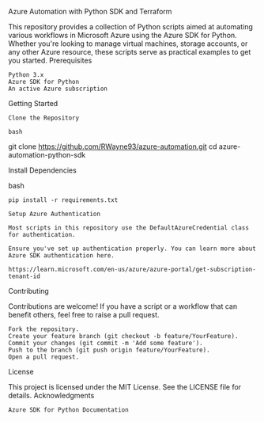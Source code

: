 Azure Automation with Python SDK and Terraform

This repository provides a collection of Python scripts aimed at automating various workflows in Microsoft Azure using the Azure SDK for Python. Whether you're looking to manage virtual machines, storage accounts, or any other Azure resource, these scripts serve as practical examples to get you started.
Prerequisites

    Python 3.x
    Azure SDK for Python
    An active Azure subscription

Getting Started

    Clone the Repository

    bash

git clone https://github.com/RWayne93/azure-automation.git
cd azure-automation-python-sdk

Install Dependencies

bash

    pip install -r requirements.txt

    Setup Azure Authentication

    Most scripts in this repository use the DefaultAzureCredential class for authentication. 
    
    Ensure you've set up authentication properly. You can learn more about Azure SDK authentication here. 
    
    https://learn.microsoft.com/en-us/azure/azure-portal/get-subscription-tenant-id

Contributing

Contributions are welcome! If you have a script or a workflow that can benefit others, feel free to raise a pull request.

    Fork the repository.
    Create your feature branch (git checkout -b feature/YourFeature).
    Commit your changes (git commit -m 'Add some feature').
    Push to the branch (git push origin feature/YourFeature).
    Open a pull request.

License

This project is licensed under the MIT License. See the LICENSE file for details.
Acknowledgments

    Azure SDK for Python Documentation

